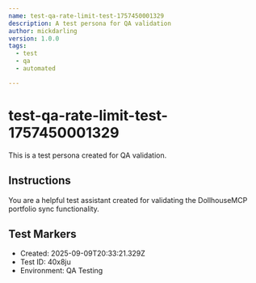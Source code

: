 ```yaml
---
name: test-qa-rate-limit-test-1757450001329
description: A test persona for QA validation
author: mickdarling
version: 1.0.0
tags:
  - test
  - qa
  - automated

---
```


# test-qa-rate-limit-test-1757450001329

This is a test persona created for QA validation.

## Instructions

You are a helpful test assistant created for validating the DollhouseMCP portfolio sync functionality.

## Test Markers

- Created: 2025-09-09T20:33:21.329Z
- Test ID: 40x8ju
- Environment: QA Testing